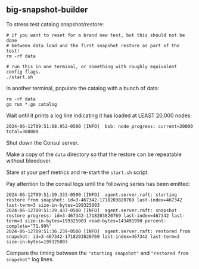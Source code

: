 big-snapshot-builder
--------------------

To stress test catalog snapshot/restore:

    # if you want to reset for a brand new test, but this should not be done
    # between data load and the first snapshot restore as part of the test!
    rm -rf data

    # run this in one terminal, or something with roughly equivalent config flags.
    ./start.sh

In another terminal, populate the catalog with a bunch of data:

    rm -rf data
    go run *.go catalog

Wait until it prints a log line indicating it has loaded at LEAST 20,000 nodes:

    2024-06-12T09:51:08.952-0500 [INFO]  bsb: node progress: current=20000 total=300000

Shut down the Consul server.

Make a copy of the `data` directory so that the restore can be repeatable without bleedover.

Stare at your perf metrics and re-start the `start.sh` script.

Pay attention to the consul logs until the following series has been emitted:

    2024-06-12T09:51:19.333-0500 [INFO]  agent.server.raft: starting restore from snapshot: id=3-467342-1718203820769 last-index=467342 last-term=3 size-in-bytes=199325003
    2024-06-12T09:51:29.437-0500 [INFO]  agent.server.raft: snapshot restore progress: id=3-467342-1718203820769 last-index=467342 last-term=3 size-in-bytes=199325003 read-bytes=143491990 percent-complete="71.99%"
    2024-06-12T09:51:36.239-0500 [INFO]  agent.server.raft: restored from snapshot: id=3-467342-1718203820769 last-index=467342 last-term=3 size-in-bytes=199325003

Compare the timing between the `"starting snapshot"` and `"restored from snapshot"` log lines.



